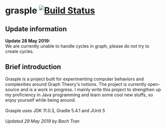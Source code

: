 # grasple [![Build Status](https://travis-ci.org/btarcahn/grasple.svg?branch=master)](https://travis-ci.org/btarcahn/grasple)
## Update information
<b>Update 28 May 2019:</b>
<br/> We are currently unable to handle cycles in graph, please do not try to create cycles.
<br/>
## Brief introduction
Grasple is a project built for experimenting computer behaviors and complexities around Graph Theory's notions.
The project is currently open-source and is a work in progress. I mainly write this project to strengthen up my
proficiency in Java programming and learn some cool new stuffs, so enjoy yourself while being around.
<br/> <br/> 
Grasple uses JDK 11.0.3, Gradle 5.4.1 and JUnit 5
<br/><br/><i>Updated 29 May 2019 by Bach Tran</i> 